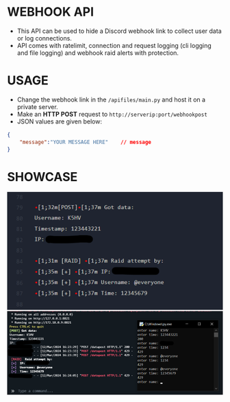 # WEBHOOK API
- This API can be used to hide a Discord webhook link to collect user data or log connections.
- API comes with ratelimit, connection and request logging (cli logging and file logging) and webhook raid alerts with protection.

# USAGE
- Change the webhook link in the `/apifiles/main.py` and host it on a private server.
- Make an **HTTP POST** request to `http://serverip:port/webhookpost`
- JSON values are given below:

```json
{
    "message":"YOUR MESSAGE HERE"    // message
}
```

# SHOWCASE
![image](img/Screenshot%202024-03-12%20215625.png)
![image](img/Screenshot%202024-03-12%20215542.png)
